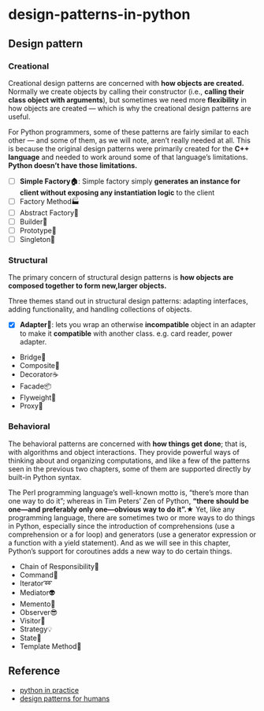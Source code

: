 # design-patterns-in-python


## Design pattern

### Creational 
Creational design patterns are concerned with **how objects are created.** Normally we create objects by calling their constructor (i.e., **calling their class object with arguments**), but sometimes we need more **flexibility** in how objects are created — which is why the creational design patterns are useful.

For Python programmers, some of these patterns are fairly similar to each other — and some of them, as we will note, aren’t really needed at all. This is because the original design patterns were primarily created for the **C++ language** and needed to work around some of that language’s limitations. **Python doesn’t have those limitations.**

- [ ] **Simple Factory🏠**: Simple factory simply **generates an instance for client without exposing any instantiation logic** to the client
- [ ] Factory Method🏭 
- [ ] Abstract Factory🔨 
- [ ] Builder👷
- [ ] Prototype🐑 
- [ ] Singleton💍

### Structural 
The primary concern of structural design patterns is **how objects are composed together to form new,larger objects.**

Three themes stand out in structural design patterns: adapting interfaces, adding functionality, and handling collections of objects.

- [x] **Adapter🔌**: lets you wrap an otherwise **incompatible** object in an adapter to make it **compatible** with another class. e.g. card reader, power adapter.
- Bridge🚡
- Composite🌿 
- Decorator☕
- Facade📦
- Flyweight🍃
- Proxy🎱


### Behavioral                 
The behavioral patterns are concerned with **how things get done**; that is, with algorithms and object interactions. They provide powerful ways of thinking about and organizing computations, and like a few of the patterns seen in the previous two chapters, some of them are supported directly by built-in Python syntax.

The Perl programming language’s well-known motto is, “there’s more than one way to do it”; whereas in Tim Peters’ Zen of Python, **“there should be one—and preferably only one—obvious way to do it”.**★ Yet, like any programming language, there are sometimes two or more ways to do things in Python, especially since the introduction of comprehensions (use a comprehension or a for loop) and generators (use a generator expression or a function with a yield statement). And as we will see in this chapter, Python’s support for coroutines adds a new way to do certain things.


- Chain of Responsibility🔗
- Command👮
- Iterator➿
- Mediator👽
- Memento💾 
- Observer😎 
- Visitor🏃
- Strategy💡
- State💢
- Template Method📒 


## Reference

- [python in practice](https://github.com/lovexiaov/python-in-practice)
- [design patterns for humans](https://github.com/kamranahmedse/design-patterns-for-humans)